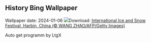## History Bing Wallpaper
Wallpaper date: 2024-01-06
![](https://www.bing.com/th?id=OHR.HarbinFestival_EN-GB9198021502_UHD.jpg&w=1000)Download: [International Ice and Snow Festival, Harbin, China (© WANG ZHAO/AFP/Getty Images)](https://www.bing.com/th?id=OHR.HarbinFestival_EN-GB9198021502_UHD.jpg)

Auto get programm by LtgX
